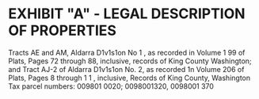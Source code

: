 # EXHIBIT "A" - LEGAL DESCRIPTION OF PROPERTIES

Tracts AE and AM, Aldarra D1v1s1on No 1 , as recorded in Volume 1 99 of Plats, Pages 72
through 88, inclusive, records of King County Washington; and Tract AJ-2 of Aldarra D1v1s1on
No. 2, as recorded 1n Volume 206 of Plats, Pages 8 through 1 1 , inclusive, Records of King
County, Washington
Tax parcel numbers: 009801 0020; 0098001320, 0098001 370
